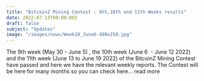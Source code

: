 ```yaml
---
title: "BitcoinZ Mining Contest : 9th,10th and 11th Weeks results"
date: 2022-07-13T00:00:00Z
draft: false
subject: "Updates"
image: "/images/news/Week10_June6-400x250.jpg"
---
```


The 9th week (May 30 - June 5) , the 10th week (June 6  - June 12 2022) and the 11th week (June 13 to June 19 2022) of the BitcoinZ Mining Contest have passed and here we have the relevant weekly reports. The Contest will be here for many months so you can check here...
read more
